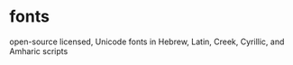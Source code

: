 fonts
=====

open-source licensed, Unicode fonts in Hebrew, Latin, Creek, Cyrillic, and Amharic scripts
